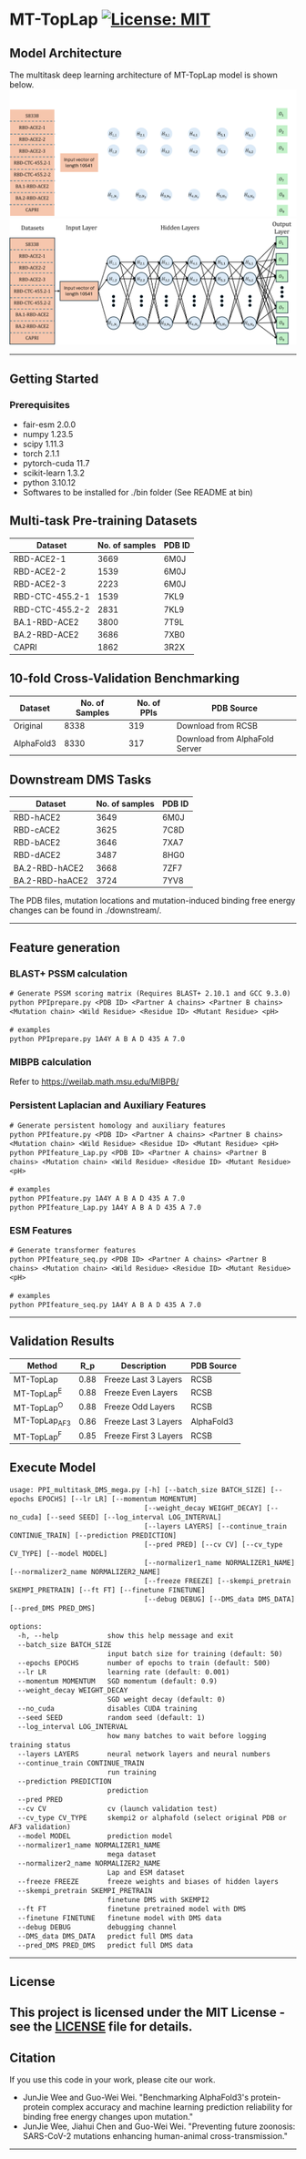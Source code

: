 # MT-TopLap <!-- [![preprint](https://img.shields.io/static/v1?label=arXiv&message=2310.12508&color=B31B1B)](https://www.google.com/) --> [![License: MIT](https://img.shields.io/badge/License-MIT-yellow.svg)](https://opensource.org/licenses/MIT) 

## Model Architecture

The multitask deep learning architecture of MT-TopLap model is shown below.
![Model Architecture](./MT-TopLap_dark.png#gh-dark-mode-only)
![Model Architecture](./MT-TopLap.png#gh-light-mode-only)

---

## Getting Started

### Prerequisites

- fair-esm                  2.0.0
- numpy                     1.23.5
- scipy                     1.11.3
- torch                     2.1.1
- pytorch-cuda              11.7
- scikit-learn              1.3.2
- python                    3.10.12
- Softwares to be installed for ./bin folder (See README at bin)

## Multi-task Pre-training Datasets

| Dataset                                                            | No. of samples | PDB ID                                                                       |
|--------------------------------------------------------------------|-------------------------------------|------------------------------------------------------------------------------|
| RBD-ACE2-1                                     | 3669                                | 6M0J                                                  |
| RBD-ACE2-2                                    | 1539                                | 6M0J                                                  |
| RBD-ACE2-3                            | 2223                                | 6M0J                                                  |
| RBD-CTC-455.2-1                             | 1539                                | 7KL9                                                    |
| RBD-CTC-455.2-2                            | 2831                                | 7KL9                                                    |
| BA.1-RBD-ACE2                            | 3800                                | 7T9L                                                   |
| BA.2-RBD-ACE2                                 | 3686                                | 7XB0                                                  |
| CAPRI  | 1862                                | 3R2X |
## 10-fold Cross-Validation Benchmarking 
| Dataset    | No. of Samples | No. of PPIs | PDB Source                      |
|------------|----------------|-------------|---------------------------------|
| Original   | 8338           | 319         | Download from RCSB              |
| AlphaFold3 | 8330           | 317         | Download from AlphaFold Server  |

## Downstream DMS Tasks
| Dataset         | No. of samples | PDB ID |
|-----------------|----------------|--------|
| RBD-hACE2       | 3649           | 6M0J   |
| RBD-cACE2       | 3625           | 7C8D   |
| RBD-bACE2       | 3646           | 7XA7   |
| RBD-dACE2       | 3487           | 8HG0   |
| BA.2-RBD-hACE2  | 3668           | 7ZF7   |
| BA.2-RBD-haACE2 | 3724           | 7YV8   |

The PDB files, mutation locations and mutation-induced binding free energy changes can be found in ./downstream/.

---
## Feature generation
### BLAST+ PSSM calculation
```shell
# Generate PSSM scoring matrix (Requires BLAST+ 2.10.1 and GCC 9.3.0)
python PPIprepare.py <PDB ID> <Partner A chains> <Partner B chains> <Mutation chain> <Wild Residue> <Residue ID> <Mutant Residue> <pH>

# examples
python PPIprepare.py 1A4Y A B A D 435 A 7.0 
```

### MIBPB calculation
Refer to https://weilab.math.msu.edu/MIBPB/ 

### Persistent Laplacian and Auxiliary Features 
```shell
# Generate persistent homology and auxiliary features
python PPIfeature.py <PDB ID> <Partner A chains> <Partner B chains> <Mutation chain> <Wild Residue> <Residue ID> <Mutant Residue> <pH>
python PPIfeature_Lap.py <PDB ID> <Partner A chains> <Partner B chains> <Mutation chain> <Wild Residue> <Residue ID> <Mutant Residue> <pH>

# examples
python PPIfeature.py 1A4Y A B A D 435 A 7.0
python PPIfeature_Lap.py 1A4Y A B A D 435 A 7.0 
```

### ESM Features 
```shell
# Generate transformer features
python PPIfeature_seq.py <PDB ID> <Partner A chains> <Partner B chains> <Mutation chain> <Wild Residue> <Residue ID> <Mutant Residue> <pH>

# examples
python PPIfeature_seq.py 1A4Y A B A D 435 A 7.0
```

---
## Validation Results
| Method                | R_p  | Description           | PDB Source |
|-----------------------|------|-----------------------|------------|
| MT-TopLap             | 0.88 | Freeze Last 3 Layers  | RCSB       |
| MT-TopLap<sup>E</sup>         | 0.88 | Freeze Even Layers    | RCSB       |
| MT-TopLap<sup>O</sup>         | 0.88 | Freeze Odd Layers     | RCSB       |
| MT-TopLap<sub>AF3</sub> | 0.86 | Freeze Last 3 Layers  | AlphaFold3 |
| MT-TopLap<sup>F</sup>         | 0.85 | Freeze First 3 Layers | RCSB       |

## Execute Model
```shell
usage: PPI_multitask_DMS_mega.py [-h] [--batch_size BATCH_SIZE] [--epochs EPOCHS] [--lr LR] [--momentum MOMENTUM]
                                 [--weight_decay WEIGHT_DECAY] [--no_cuda] [--seed SEED] [--log_interval LOG_INTERVAL]
                                 [--layers LAYERS] [--continue_train CONTINUE_TRAIN] [--prediction PREDICTION]
                                 [--pred PRED] [--cv CV] [--cv_type CV_TYPE] [--model MODEL]
                                 [--normalizer1_name NORMALIZER1_NAME] [--normalizer2_name NORMALIZER2_NAME]
                                 [--freeze FREEZE] [--skempi_pretrain SKEMPI_PRETRAIN] [--ft FT] [--finetune FINETUNE]
                                 [--debug DEBUG] [--DMS_data DMS_DATA] [--pred_DMS PRED_DMS]

options:
  -h, --help            show this help message and exit
  --batch_size BATCH_SIZE
                        input batch size for training (default: 50)
  --epochs EPOCHS       number of epochs to train (default: 500)
  --lr LR               learning rate (default: 0.001)
  --momentum MOMENTUM   SGD momentum (default: 0.9)
  --weight_decay WEIGHT_DECAY
                        SGD weight decay (default: 0)
  --no_cuda             disables CUDA training
  --seed SEED           random seed (default: 1)
  --log_interval LOG_INTERVAL
                        how many batches to wait before logging training status
  --layers LAYERS       neural network layers and neural numbers
  --continue_train CONTINUE_TRAIN
                        run training
  --prediction PREDICTION
                        prediction
  --pred PRED
  --cv CV               cv (launch validation test)
  --cv_type CV_TYPE     skempi2 or alphafold (select original PDB or AF3 validation)
  --model MODEL         prediction model
  --normalizer1_name NORMALIZER1_NAME
                        mega dataset
  --normalizer2_name NORMALIZER2_NAME
                        Lap and ESM dataset
  --freeze FREEZE       freeze weights and biases of hidden layers
  --skempi_pretrain SKEMPI_PRETRAIN
                        finetune DMS with SKEMPI2
  --ft FT               finetune pretrained model with DMS
  --finetune FINETUNE   finetune model with DMS data
  --debug DEBUG         debugging channel
  --DMS_data DMS_DATA   predict full DMS data
  --pred_DMS PRED_DMS   predict full DMS data
```

---

## License
This project is licensed under the MIT License - see the [LICENSE](LICENSE) file for details.
---

## Citation
If you use this code in your work, please cite our work. 
- JunJie Wee and Guo-Wei Wei. "Benchmarking AlphaFold3's protein-protein complex accuracy and machine learning prediction reliability for binding free energy changes upon mutation."
- JunJie Wee, Jiahui Chen and Guo-Wei Wei. "Preventing future zoonosis: SARS-CoV-2 mutations enhancing human-animal cross-transmission."
---

